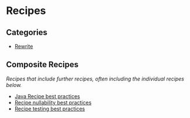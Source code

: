 # Recipes

## Categories

* [Rewrite](/recipes/recipes/rewrite)

## Composite Recipes

_Recipes that include further recipes, often including the individual recipes below._

* [Java Recipe best practices](./javarecipebestpractices.md)
* [Recipe nullability best practices](./recipenullabilitybestpractices.md)
* [Recipe testing best practices](./recipetestingbestpractices.md)



